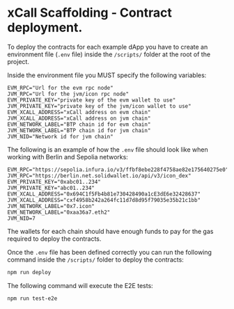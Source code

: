# xCall Scaffolding - Contract deployment.

To deploy the contracts for each example dApp you have to create an environment file (`.env` file) inside the `/scripts/` folder at the root of the project.

Inside the environment file you MUST specify the following variables:
```env
EVM_RPC="Url for the evm rpc node"
JVM_RPC="Url for the jvm/icon rpc node"
EVM_PRIVATE_KEY="private key of the evm wallet to use"
JVM_PRIVATE_KEY="private key of the jvm/icon wallet to use"
EVM_XCALL_ADDRESS="xCall address on evm chain"
JVM_XCALL_ADDRESS="xCall address on jvm chain"
EVM_NETWORK_LABEL="BTP chain id for evm chain"
JVM_NETWORK_LABEL="BTP chain id for jvm chain"
JVM_NID="Network id for jvm chain"
```

The following is an example of how the `.env` file should look like when working with Berlin and Sepolia networks:

```env
EVM_RPC="https://sepolia.infura.io/v3/ffbf8ebe228f4758ae82e175640275e0"
JVM_RPC="https://berlin.net.solidwallet.io/api/v3/icon_dex"
EVM_PRIVATE_KEY="0xabc01..234"
JVM_PRIVATE_KEY="abc01..234"
EVM_XCALL_ADDRESS="0x694C1f5Fb4b81e730428490a1cE3dE6e32428637"
JVM_XCALL_ADDRESS="cxf4958b242a264fc11d7d8d95f79035e35b21c1bb"
JVM_NETWORK_LABEL="0x7.icon"
EVM_NETWORK_LABEL="0xaa36a7.eth2"
JVM_NID=7
```

The wallets for each chain should have enough funds to pay for the gas required to deploy the contracts.

Once the `.env` file has been defined correctly you can run the following command inside the `/scripts/` folder to deploy the contracts:

```bash
npm run deploy
```

The following command will execute the E2E tests:
```bash
npm run test-e2e
```
